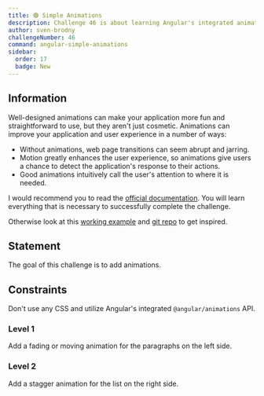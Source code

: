 ```yaml
---
title: 🟢 Simple Animations
description: Challenge 46 is about learning Angular's integrated animation API
author: sven-brodny
challengeNumber: 46
command: angular-simple-animations
sidebar:
  order: 17
  badge: New
---
```


## Information

Well-designed animations can make your application more fun and straightforward to use, but they aren't just cosmetic. Animations can improve your application and user experience in a number of ways:

- Without animations, web page transitions can seem abrupt and jarring.
- Motion greatly enhances the user experience, so animations give users a chance to detect the application's response to their actions.
- Good animations intuitively call the user's attention to where it is needed.

I would recommend you to read the [official documentation](https://angular.io/guide/animations). You will learn everything that is necessary to successfully complete the challenge.

Otherwise look at this [working example](https://svenson95.github.io/ng-xmp-animations/) and [git repo](https://github.com/svenson95/ng-xmp-animations) to get inspired.

## Statement

The goal of this challenge is to add animations.

## Constraints

Don't use any CSS and utilize Angular's integrated `@angular/animations` API.

### Level 1

Add a fading or moving animation for the paragraphs on the left side.

### Level 2

Add a stagger animation for the list on the right side.

